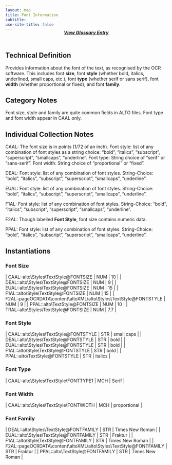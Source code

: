 ```yaml
---
layout: map
title: Font Information
subtitle:  
use-site-title: false
---
```


<h4 style="text-align:center;font-style:italic;margin-top:-20px;margin-bottom:50px;"><a href="../../glossary/font-information">View Glossary Entry</a></h4>

## Technical Definition

Provides information about the font of the text, as recognised by the
OCR software. This includes font **size**, font **style** (whether bold,
italics, underlined, small caps, etc.), font **type** (whether serif or
sans serif), font **width** (whether proportional or fixed), and font
**family**.

## Category Notes

Font size, style and family are quite common fields in ALTO files. Font
type and font width appear in CAAL only.

## Individual Collection Notes

CAAL: The font size is in points (1/72 of an inch). Font style: list of
any combination of font styles as a string choice: “bold”, “italics”,
“subscript”, “superscript”, “smallcaps”, “underline”. Font type:
String choice of “serif” or “sans-serif”. Font width: String choice of
“proportional” or “fixed”.

DEAL: Font style: list of any combination of font styles. String-Choice:
“bold”, “italics”, “subscript”, “superscript”, “smallcaps”, “underline”.

EUAL: Font style: list of any combination of font styles. String-Choice:
“bold”, “italics”, “subscript”, “superscript”, “smallcaps”, “underline”.

F1AL: Font style: list of any combination of font styles. String-Choice:
“bold”, “italics”, “subscript”, “superscript”, “smallcaps”, “underline”.

F2AL: Though labelled **Font Style**, font size contains numeric data.

PPAL: Font style: list of any combination of font styles. String-Choice:
“bold”, “italics”, “subscript”, “superscript”, “smallcaps”, “underline”.

## Instantiations

### Font Size  

| CAAL::alto\\Styles\\TextStyle@FONTSIZE  | NUM | 10  |
| DEAL::alto\\Styles\\TextStyle@FONTSIZE  | NUM | 9  |
| EUAL::alto\\Styles\\TextStyle@FONTSIZE  | NUM | 15  |
| F1AL::alto\\Style\\TextStyle@FONTSIZE  | NUM | 15  |
| F2AL::pageOCRDATA\\content\\altoXML\\alto\\Styles\\TextStyle@FONTSTYLE | NUM | 9  |
| PPAL::alto\\TextStyle@FONTSIZE  | NUM | 10  |
| TRAL::alto\\Styles\\TextStyle@FONTSIZE  | NUM | 7.7 |

### Font Style  

| CAAL::alto\\Styles\\TextStyle@FONTSTYLE | STR | small caps |
| DEAL::alto\\Styles\\TextStyle@FONTSTYLE | STR | bold  |
| EUAL::alto\\Styles\\TextStyle@FONTSTYLE | STR | bold  |
| F1AL::alto\\Style\\TextStyle@FONTSTYLE  | STR | bold  |
| PPAL::alto\\TextStyle@FONTSTYLE  | STR | italics  |

### Font Type  

| CAAL::alto\\Styles\\TextStyle\\FONTTYPE1 | MCH | Serif |

### Font Width  

| CAAL::alto\\Styles\\TextStyle\\FONTWIDTH | MCH | proportional |

### Font Family  

| DEAL::alto\\Styles\\TextStyle@FONTFAMILY  | STR | Times New Roman |
| EUAL::alto\\Styles\\TextStyle@FONTFAMILY  | STR | Fraktur  |
| F1AL::alto\\Style\\TextStyle@FONTFAMILY  | STR | Times New Roman |
| F2AL::pageOCRDATA\\content\\altoXML\\alto\\Styles\\TextStyle@FONTFAMILY | STR | Fraktur  |
| PPAL::alto\\TextStyle@FONTFAMILY  | STR | Times New Roman |
